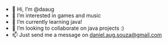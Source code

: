 - 👋 Hi, I’m @daaug
- 👀 I’m interested in games and music
- 🌱 I’m currently learning java!
- 💞️ I’m looking to collaborate on java projects :)
- 📫 Just send me a message on daniel.aug.souza@gmail.com
